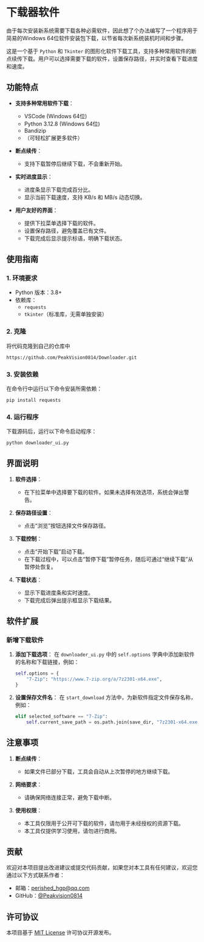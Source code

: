 # 下载器软件

由于每次安装新系统需要下载各种必需软件，因此想了个办法编写了一个程序用于简易的Windows 64位软件安装包下载，以节省每次新系统装机时间和步骤。

这是一个基于 `Python` 和 `Tkinter` 的图形化软件下载工具，支持多种常用软件的断点续传下载。用户可以选择需要下载的软件，设置保存路径，并实时查看下载进度和速度。

## 功能特点

- **支持多种常用软件下载**：
  - VSCode (Windows 64位)
  - Python 3.12.8 (Windows 64位)
  - Bandizip
  - （可轻松扩展更多软件）
  
- **断点续传**：
  - 支持下载暂停后继续下载，不会重新开始。
  
- **实时进度显示**：
  - 进度条显示下载完成百分比。
  - 显示当前下载速度，支持 KB/s 和 MB/s 动态切换。

- **用户友好的界面**：
  - 提供下拉菜单选择下载的软件。
  - 设置保存路径，避免覆盖已有文件。
  - 下载完成后显示提示标语，明确下载状态。

## 使用指南

### 1. 环境要求

- Python 版本：3.8+
- 依赖库：
  - `requests`
  - `tkinter`（标准库，无需单独安装）

### 2. 克隆

将代码克隆到自己的仓库中

```bash
https://github.com/PeakVision0814/Downloader.git
```

### 3. 安装依赖

在命令行中运行以下命令安装所需依赖：

```bash
pip install requests
```

### 4. 运行程序

下载源码后，运行以下命令启动程序：

```bash
python downloader_ui.py
```

## 界面说明

1. **软件选择**：
   - 在下拉菜单中选择要下载的软件。如果未选择有效选项，系统会弹出警告。
   
2. **保存路径设置**：
   - 点击“浏览”按钮选择文件保存路径。

3. **下载控制**：
   - 点击“开始下载”启动下载。
   - 在下载过程中，可以点击“暂停下载”暂停任务，随后可通过“继续下载”从暂停处恢复。

4. **下载状态**：
   - 显示下载进度条和实时速度。
   - 下载完成后弹出提示框显示下载结果。

## 软件扩展

### 新增下载软件

1. **添加下载选项**：
   在 `downloader_ui.py` 中的 `self.options` 字典中添加新软件的名称和下载链接，例如：
   
   ```python
   self.options = {
       "7-Zip": "https://www.7-zip.org/a/7z2301-x64.exe",
   }
   ```
   
2. **设置保存文件名**：
   在 `start_download` 方法中，为新软件指定文件保存名称，例如：
   
   ```python
   elif selected_software == "7-Zip":
       self.current_save_path = os.path.join(save_dir, "7z2301-x64.exe")
   ```

## 注意事项

1. **断点续传**：
   - 如果文件已部分下载，工具会自动从上次暂停的地方继续下载。

2. **网络要求**：
   - 请确保网络连接正常，避免下载中断。

3. **使用权限**：
   - 本工具仅限用于公开可下载的软件，请勿用于未经授权的资源下载。
   - 本工具仅提供学习使用，请勿进行商用。

## 贡献

欢迎对本项目提出改进建议或提交代码贡献，如果您对本工具有任何建议，欢迎您通过以下方式联系作者：

- 邮箱：perished_hgp@qq.com
- GitHub：[@Peakvision0814](https://github.com/PeakVision0814)

## 许可协议

本项目基于 [MIT License](LICENSE) 许可协议开源发布。